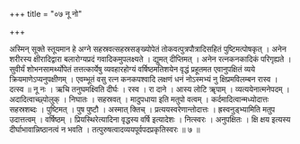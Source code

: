 +++
title = "०७ नू नो"

+++

अस्मिन् सूक्ते स्तूयमान हे अग्ने सहस्रवत्सहस्रसङ्ख्योपेतं तोकवत्पुत्रपौत्रादिसहितं पुष्टिमत्पोषकृत् । अनेन शरीरस्य क्षीरादिद्वारा बलारोग्यप्रदं गवादिकमुपलक्ष्यते । द्युमत् दीप्तिमत् । अनेन रत्नकनकादिकं परिगृह्यते । सुवीर्यं शोभनसामर्थ्योपेतं तत्तत्कार्येषु व्यवहारहोग्यं वर्षिष्ठमतिशयेन वृद्धं प्रहूतमत एवानुपक्षितं व्यये क्रियमाणेऽप्यनुपक्षीणम् । एवम्भूतं वसु रत्न कनकपश्वादि लक्षणं धनं नोऽस्मभ्यं नु क्षिप्रमविलम्बन रास्व । दत्स्व ॥ नू नः । ऋचि तनुघमक्ष्विति दीर्घः । रस्व । रा दाने । आस्य लोटि ॠपाम् । व्यत्ययेनात्मनेपदम् । अदादित्वाच्छ्पोलुक् । निघातः । सहस्रवत् । मादुपधाया इति मतुपो वत्वम् । कर्दमादित्वान्मध्योदात्तः सहस्रशब्दः । पुष्टिमत् । पुष पुष्टौ । अस्मात् क्तिच् । प्रत्ययस्वरेणान्तोदात्तः । ह्रस्वनुड्भ्यामिति मतुप उदात्तत्वम् । वर्षिष्ठम् । प्रियस्थिरेत्यादिना वृद्धस्य वर्षि इत्यादेशः । नित्स्वरः । अनुपक्षितः । क्षि क्षय इत्यस्य दीर्घाभावान्निष्ठानत्वं न भवति । तत्पुरुषत्वादव्ययपूर्वपदप्रकृतिस्वरः ॥ ७ ॥